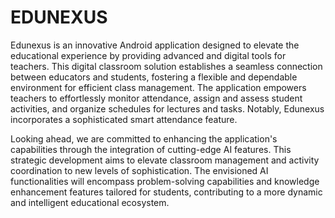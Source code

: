 # EDUNEXUS

Edunexus is an innovative Android application designed to elevate the educational experience by providing advanced and digital tools for teachers. This digital classroom solution establishes a seamless connection between educators and students, fostering a flexible and dependable environment for efficient class management. The application empowers teachers to effortlessly monitor attendance, assign and assess student activities, and organize schedules for lectures and tasks. Notably, Edunexus incorporates a sophisticated smart attendance feature.

Looking ahead, we are committed to enhancing the application's capabilities through the integration of cutting-edge AI features. This strategic development aims to elevate classroom management and activity coordination to new levels of sophistication. The envisioned AI functionalities will encompass problem-solving capabilities and knowledge enhancement features tailored for students, contributing to a more dynamic and intelligent educational ecosystem. 
